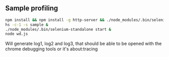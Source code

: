 ## Sample profiling

```sh
npm install && npm install -g http-server && ./node_modules/.bin/selenium-standalone install
hs -c-1 -s sample &
./node_modules/.bin/selenium-standalone start &
node wd.js
```

Will generate log1, log2 and log3, that should be able to be opened with the chrome debugging tools or it's about:tracing

